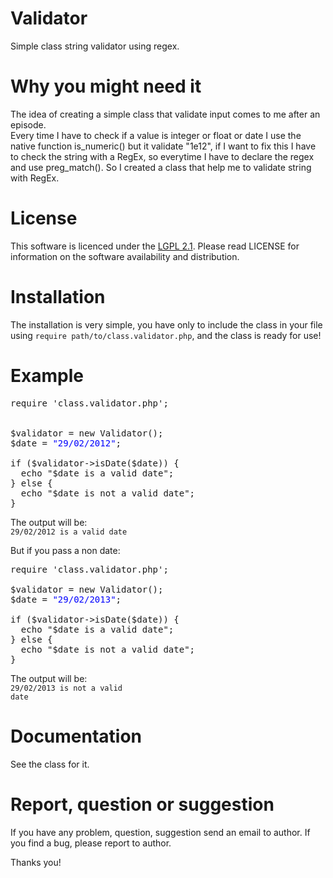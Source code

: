 # Validator
Simple class string validator using regex.

# Why you might need it
The idea of creating a simple class that validate input comes to me after an episode. <br>
Every time I have to check if a value is integer or float or date I use the native function is_numeric() but it validate "1e12", 
if I want to fix this I have to check the string with a RegEx, so everytime I have to declare the regex and use preg_match().
So I created a class that help me to validate string with RegEx.

# License
This software is licenced under the <a href="http://www.gnu.org/licenses/lgpl-2.1.html">LGPL 2.1</a>. Please read LICENSE for information on the software availability and distribution.

# Installation
The installation is very simple, you have only to include the class in your file using <code>require path/to/class.validator.php</code>, and the class is ready for use!

# Example

<pre>
require 'class.validator.php';<br>

$validator = new Validator();
$date = <span style='color:blue'>"29/02/2012"</span>;

if ($validator->isDate($date)) {
  echo "$date is a valid date";
} else {
  echo "$date is not a valid date";
}
</pre>

The output will be: <br>
<code>29/02/2012 is a valid date</code>

But if you pass a non date:<br>
<pre>
require 'class.validator.php';

$validator = new Validator();
$date = <span style='color:blue'>"29/02/2013"</span>;

if ($validator->isDate($date)) {
  echo "$date is a valid date";
} else {
  echo "$date is not a valid date";
}
</pre>

The output will be: <br>
<code>29/02/2013 is not a valid date</code>

# Documentation

See the class for it.

# Report, question or suggestion

If you have any problem, question, suggestion send an email to author. 
If you find a bug, please report to author.

Thanks you!
